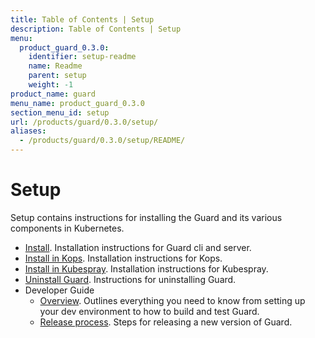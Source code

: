 ```yaml
---
title: Table of Contents | Setup
description: Table of Contents | Setup
menu:
  product_guard_0.3.0:
    identifier: setup-readme
    name: Readme
    parent: setup
    weight: -1
product_name: guard
menu_name: product_guard_0.3.0
section_menu_id: setup
url: /products/guard/0.3.0/setup/
aliases:
  - /products/guard/0.3.0/setup/README/
---
```


# Setup

Setup contains instructions for installing the Guard and its various components in Kubernetes.

- [Install](/docs/setup/install.md). Installation instructions for Guard cli and server.
- [Install in Kops](/docs/setup/install-kops.md). Installation instructions for Kops.
- [Install in Kubespray](/docs/setup/install-kubespray.md). Installation instructions for Kubespray.
- [Uninstall Guard](/docs/setup/uninstall.md). Instructions for uninstalling Guard.
- Developer Guide
  - [Overview](/docs/setup/developer-guide/overview.md). Outlines everything you need to know from setting up your dev environment to how to build and test Guard.
  - [Release process](/docs/setup/developer-guide/release.md). Steps for releasing a new version of Guard.

